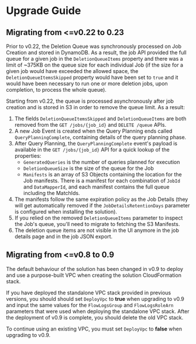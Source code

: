 # Upgrade Guide

## Migrating from <=v0.22 to 0.23

Prior to v0.22, the Deletion Queue was synchronously processed on Job Creation
and stored in DynamoDB. As a result, the job API provided the full queue for a
given job in the `DeletionQueueItems` property and there was a limit of ~375KB
on the queue size for each individual Job (if the size for a given job would
have exceeded the allowed space, the `DeletionQueueItemsSkipped` property would
have been set to `true` and it would have been necessary to run one or more
deletion jobs, upon completion, to process the whole queue).

Starting from v0.22, the queue is processed asynchronously after job creation
and is stored in S3 in order to remove the queue limit. As a result:

1. The fields `DeletionQueueItemsSkipped` and `DeletionQueueItems` are both
   removed from the `GET /jobs/{job_id}` and `DELETE /queue` APIs.
2. A new Job Event is created when the Query Planning ends called
   `QueryPlanningComplete`, containing details of the query planning phase.
3. After Query Planning, the `QueryPlanningComplete` event's payload is
   available in the `GET /jobs/{job_id}` API for a quick lookup of the
   properties:
   - `GeneratedQueries` is the number of queries planned for execution
   - `DeletionQueueSize` is the size of the queue for the Job
   - `Manifests` is an array of S3 Objects containing the location for the Job
     manifests. There is a manifest for each combination of `JobId` and
     `DataMapperId`, and each manifest contains the full queue including the
     MatchIds.
4. The manifests follow the same expiration policy as the Job Details (they will
   get automatically removed if the `JobDetailsRetentionDays` parameter is
   configured when installing the solution).
5. If you relied on the removed `DeletionQueueItems` parameter to inspect the
   Job's queue, you'll need to migrate to fetching the S3 Manifests.
6. The deletion queue items are not visible in the UI anymore in the job details
   page and in the job JSON export.

## Migrating from <=v0.8 to 0.9

The default behaviour of the solution has been changed in v0.9 to deploy and use
a purpose-built VPC when creating the solution CloudFormation stack.

If you have deployed the standalone VPC stack provided in previous versions, you
should should set `DeployVpc` to **true** when upgrading to v0.9 and input the
same values for the `FlowLogsGroup` and `FlowLogsRoleArn` parameters that were
used when deploying the standalone VPC stack. After the deployment of v0.9 is
complete, you should delete the old VPC stack.

To continue using an existing VPC, you must set `DeployVpc` to **false** when
upgrading to v0.9.
